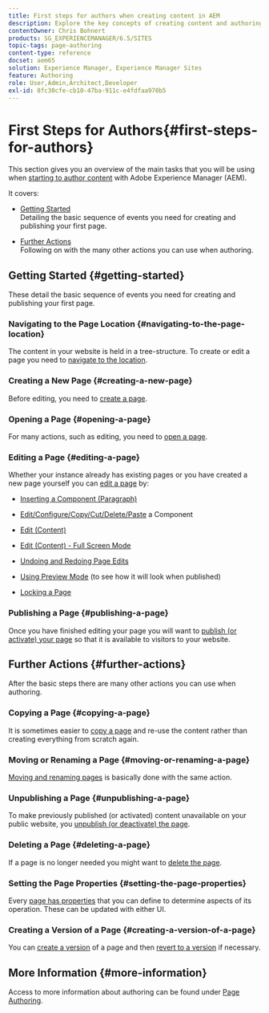 ```yaml
---
title: First steps for authors when creating content in AEM
description: Explore the key concepts of creating content and authoring in AEM 6.5. You will also find information around using tags, templates and other page features.
contentOwner: Chris Bohnert
products: SG_EXPERIENCEMANAGER/6.5/SITES
topic-tags: page-authoring
content-type: reference
docset: aem65
solution: Experience Manager, Experience Manager Sites
feature: Authoring
role: User,Admin,Architect,Developer
exl-id: 8fc30cfe-cb10-47ba-911c-e4fdfaa970b5
---
```

# First Steps for Authors{#first-steps-for-authors}

This section gives you an overview of the main tasks that you will be using when [starting to author content](/help/sites-authoring/author.md#concept-of-authoring-and-publishing) with Adobe Experience Manager (AEM).

It covers:

* [Getting Started](#getting-started)  
  Detailing the basic sequence of events you need for creating and publishing your first page.  

* [Further Actions](#further-actions)  
  Following on with the many other actions you can use when authoring.

## Getting Started {#getting-started}

These detail the basic sequence of events you need for creating and publishing your first page.

### Navigating to the Page Location {#navigating-to-the-page-location}

The content in your website is held in a tree-structure. To create or edit a page you need to [navigate to the location](/help/sites-authoring/basic-handling.md#viewing-and-selecting-resources).

### Creating a New Page {#creating-a-new-page}

Before editing, you need to [create a page](/help/sites-authoring/managing-pages.md#creating-a-new-page).

### Opening a Page {#opening-a-page}

For many actions, such as editing, you need to [open a page](/help/sites-authoring/managing-pages.md#opening-a-page-for-editing).

### Editing a Page {#editing-a-page}

Whether your instance already has existing pages or you have created a new page yourself you can [edit a page](/help/sites-authoring/editing-content.md) by:

* [Inserting a Component (Paragraph)](/help/sites-authoring/editing-content.md#inserting-a-component)
* [Edit/Configure/Copy/Cut/Delete/Paste](/help/sites-authoring/editing-content.md#edit-configure-copy-cut-delete-paste) a Component
* [Edit (Content)](/help/sites-authoring/editing-content.md#edit-content)
* [Edit (Content) - Full Screen Mode](/help/sites-authoring/editing-content.md#edit-content-full-screen-mode)  

* [Undoing and Redoing Page Edits](/help/sites-authoring/editing-content.md#undoing-and-redoing-page-edits)
* [Using Preview Mode](/help/sites-authoring/editing-content.md#preview-mode) (to see how it will look when published)
* [Locking a Page](/help/sites-authoring/editing-content.md#locking-a-page)

### Publishing a Page {#publishing-a-page}

Once you have finished editing your page you will want to [publish (or activate) your page](/help/sites-authoring/publishing-pages.md#main-pars-title-10) so that it is available to visitors to your website.

## Further Actions {#further-actions}

After the basic steps there are many other actions you can use when authoring.

### Copying a Page {#copying-a-page}

It is sometimes easier to [copy a page](/help/sites-authoring/managing-pages.md#copying-and-pasting-a-page) and re-use the content rather than creating everything from scratch again.

### Moving or Renaming a Page {#moving-or-renaming-a-page}

[Moving and renaming pages](/help/sites-authoring/managing-pages.md#moving-or-renaming-a-page) is basically done with the same action.

### Unpublishing a Page {#unpublishing-a-page}

To make previously published (or activated) content unavailable on your public website, you [unpublish (or deactivate) the page](/help/sites-authoring/publishing-pages.md#main-pars-title-5).

### Deleting a Page {#deleting-a-page}

If a page is no longer needed you might want to [delete the page](/help/sites-authoring/managing-pages.md#deleting-a-page).

### Setting the Page Properties {#setting-the-page-properties}

Every [page has properties](/help/sites-authoring/editing-page-properties.md) that you can define to determine aspects of its operation. These can be updated with either UI.

### Creating a Version of a Page {#creating-a-version-of-a-page}

You can [create a version](/help/sites-authoring/working-with-page-versions.md#creating-a-new-version) of a page and then [revert to a version](/help/sites-authoring/working-with-page-versions.md#reverting-to-a-page-version) if necessary.

## More Information {#more-information}

Access to more information about authoring can be found under [Page Authoring](/help/sites-authoring/page-authoring.md).
